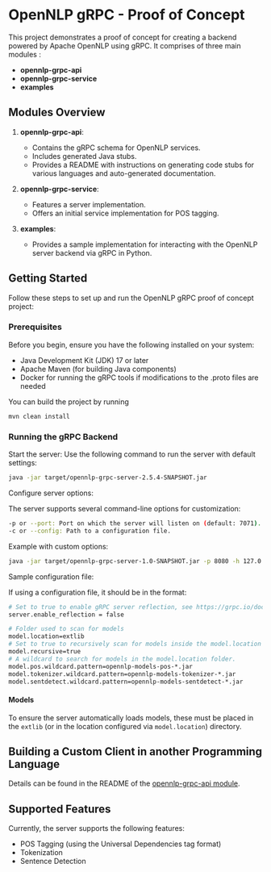 # OpenNLP gRPC - Proof of Concept

This project demonstrates a proof of concept for creating a backend powered by Apache OpenNLP using gRPC. It comprises of three main modules : 

- **opennlp-grpc-api**
- **opennlp-grpc-service**
- **examples**

## Modules Overview

1. **opennlp-grpc-api**:
    - Contains the gRPC schema for OpenNLP services.
    - Includes generated Java stubs.
    - Provides a README with instructions on generating code stubs for various languages and auto-generated documentation.
 

2. **opennlp-grpc-service**:
    - Features a server implementation.
    - Offers an initial service implementation for POS tagging.

3. **examples**:
    - Provides a sample implementation for interacting with the OpenNLP server backend via gRPC in Python.

## Getting Started

Follow these steps to set up and run the OpenNLP gRPC proof of concept project:

### Prerequisites
Before you begin, ensure you have the following installed on your system:

- Java Development Kit (JDK) 17 or later
- Apache Maven (for building Java components)
- Docker for running the gRPC tools if modifications to the .proto files are needed

You can build the project by running

```
mvn clean install
```

### Running the gRPC Backend

Start the server: Use the following command to run the server with default settings:

```bash
java -jar target/opennlp-grpc-server-2.5.4-SNAPSHOT.jar
```

Configure server options: 

The server supports several command-line options for customization:

```bash
-p or --port: Port on which the server will listen on (default: 7071).
-c or --config: Path to a configuration file.
```

Example with custom options:

```bash
java -jar target/opennlp-grpc-server-1.0-SNAPSHOT.jar -p 8080 -h 127.0.0.1 -c ./server-config.ini
```

Sample configuration file: 

If using a configuration file, it should be in the format:

```bash
# Set to true to enable gRPC server reflection, see https://grpc.io/docs/guides/reflection/
server.enable_reflection = false

# Folder used to scan for models
model.location=extlib
# Set to true to recursively scan for models inside the model.location folder.
model.recursive=true
# A wildcard to search for models in the model.location folder.
model.pos.wildcard.pattern=opennlp-models-pos-*.jar
model.tokenizer.wildcard.pattern=opennlp-models-tokenizer-*.jar
model.sentdetect.wildcard.pattern=opennlp-models-sentdetect-*.jar
```

#### Models

To ensure the server automatically loads models, these must be placed in the `extlib` (or in the location configured via `model.location`) directory. 

## Building a Custom Client in another Programming Language

Details can be found in the README of the [opennlp-grpc-api module](opennlp-grpc-api/README.md).

## Supported Features

Currently, the server supports the following features:

- POS Tagging (using the Universal Dependencies tag format)
- Tokenization
- Sentence Detection



